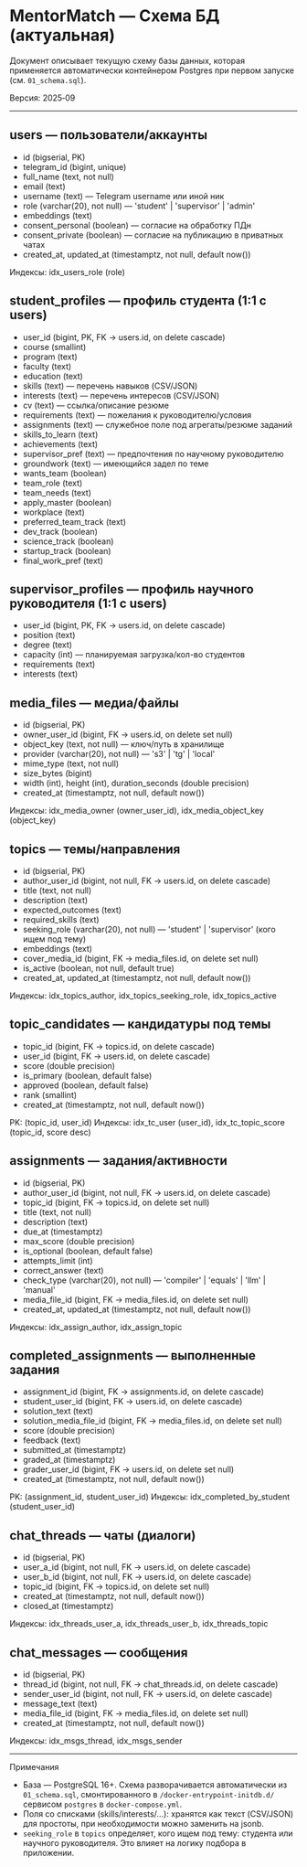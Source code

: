 # MentorMatch — Схема БД (актуальная)

Документ описывает текущую схему базы данных, которая применяется автоматически контейнером Postgres при первом запуске (см. `01_schema.sql`).

Версия: 2025‑09

---

## users — пользователи/аккаунты
- id (bigserial, PK)
- telegram_id (bigint, unique)
- full_name (text, not null)
- email (text)
- username (text) — Telegram username или иной ник
- role (varchar(20), not null) — 'student' | 'supervisor' | 'admin'
- embeddings (text)
- consent_personal (boolean) — согласие на обработку ПДн
- consent_private (boolean) — согласие на публикацию в приватных чатах
- created_at, updated_at (timestamptz, not null, default now())

Индексы: idx_users_role (role)

## student_profiles — профиль студента (1:1 с users)
- user_id (bigint, PK, FK → users.id, on delete cascade)
- course (smallint)
- program (text)
- faculty (text)
- education (text)
- skills (text) — перечень навыков (CSV/JSON)
- interests (text) — перечень интересов (CSV/JSON)
- cv (text) — ссылка/описание резюме
- requirements (text) — пожелания к руководителю/условия
- assignments (text) — служебное поле под агрегаты/резюме заданий
- skills_to_learn (text)
- achievements (text)
- supervisor_pref (text) — предпочтения по научному руководителю
- groundwork (text) — имеющийся задел по теме
- wants_team (boolean)
- team_role (text)
- team_needs (text)
- apply_master (boolean)
- workplace (text)
- preferred_team_track (text)
- dev_track (boolean)
- science_track (boolean)
- startup_track (boolean)
- final_work_pref (text)

## supervisor_profiles — профиль научного руководителя (1:1 с users)
- user_id (bigint, PK, FK → users.id, on delete cascade)
- position (text)
- degree (text)
- capacity (int) — планируемая загрузка/кол-во студентов
- requirements (text)
- interests (text)

## media_files — медиа/файлы
- id (bigserial, PK)
- owner_user_id (bigint, FK → users.id, on delete set null)
- object_key (text, not null) — ключ/путь в хранилище
- provider (varchar(20), not null) — 's3' | 'tg' | 'local'
- mime_type (text, not null)
- size_bytes (bigint)
- width (int), height (int), duration_seconds (double precision)
- created_at (timestamptz, not null, default now())

Индексы: idx_media_owner (owner_user_id), idx_media_object_key (object_key)

## topics — темы/направления
- id (bigserial, PK)
- author_user_id (bigint, not null, FK → users.id, on delete cascade)
- title (text, not null)
- description (text)
- expected_outcomes (text)
- required_skills (text)
- seeking_role (varchar(20), not null) — 'student' | 'supervisor' (кого ищем под тему)
- embeddings (text)
- cover_media_id (bigint, FK → media_files.id, on delete set null)
- is_active (boolean, not null, default true)
- created_at, updated_at (timestamptz, not null, default now())

Индексы: idx_topics_author, idx_topics_seeking_role, idx_topics_active

## topic_candidates — кандидатуры под темы
- topic_id (bigint, FK → topics.id, on delete cascade)
- user_id (bigint, FK → users.id, on delete cascade)
- score (double precision)
- is_primary (boolean, default false)
- approved (boolean, default false)
- rank (smallint)
- created_at (timestamptz, not null, default now())

PK: (topic_id, user_id)
Индексы: idx_tc_user (user_id), idx_tc_topic_score (topic_id, score desc)

## assignments — задания/активности
- id (bigserial, PK)
- author_user_id (bigint, not null, FK → users.id, on delete cascade)
- topic_id (bigint, FK → topics.id, on delete set null)
- title (text, not null)
- description (text)
- due_at (timestamptz)
- max_score (double precision)
- is_optional (boolean, default false)
- attempts_limit (int)
- correct_answer (text)
- check_type (varchar(20), not null) — 'compiler' | 'equals' | 'llm' | 'manual'
- media_file_id (bigint, FK → media_files.id, on delete set null)
- created_at, updated_at (timestamptz, not null, default now())

Индексы: idx_assign_author, idx_assign_topic

## completed_assignments — выполненные задания
- assignment_id (bigint, FK → assignments.id, on delete cascade)
- student_user_id (bigint, FK → users.id, on delete cascade)
- solution_text (text)
- solution_media_file_id (bigint, FK → media_files.id, on delete set null)
- score (double precision)
- feedback (text)
- submitted_at (timestamptz)
- graded_at (timestamptz)
- grader_user_id (bigint, FK → users.id, on delete set null)
- created_at (timestamptz, not null, default now())

PK: (assignment_id, student_user_id)
Индексы: idx_completed_by_student (student_user_id)

## chat_threads — чаты (диалоги)
- id (bigserial, PK)
- user_a_id (bigint, not null, FK → users.id, on delete cascade)
- user_b_id (bigint, not null, FK → users.id, on delete cascade)
- topic_id (bigint, FK → topics.id, on delete set null)
- created_at (timestamptz, not null, default now())
- closed_at (timestamptz)

Индексы: idx_threads_user_a, idx_threads_user_b, idx_threads_topic

## chat_messages — сообщения
- id (bigserial, PK)
- thread_id (bigint, not null, FK → chat_threads.id, on delete cascade)
- sender_user_id (bigint, not null, FK → users.id, on delete cascade)
- message_text (text)
- media_file_id (bigint, FK → media_files.id, on delete set null)
- created_at (timestamptz, not null, default now())

Индексы: idx_msgs_thread, idx_msgs_sender

---

Примечания
- База — PostgreSQL 16+. Схема разворачивается автоматически из `01_schema.sql`, смонтированного в `/docker-entrypoint-initdb.d/` сервисом `postgres` в `docker-compose.yml`.
- Поля со списками (skills/interests/…): хранятся как текст (CSV/JSON) для простоты, при необходимости можно заменить на jsonb.
- `seeking_role` в `topics` определяет, кого ищем под тему: студента или научного руководителя. Это влияет на логику подбора в приложении.
